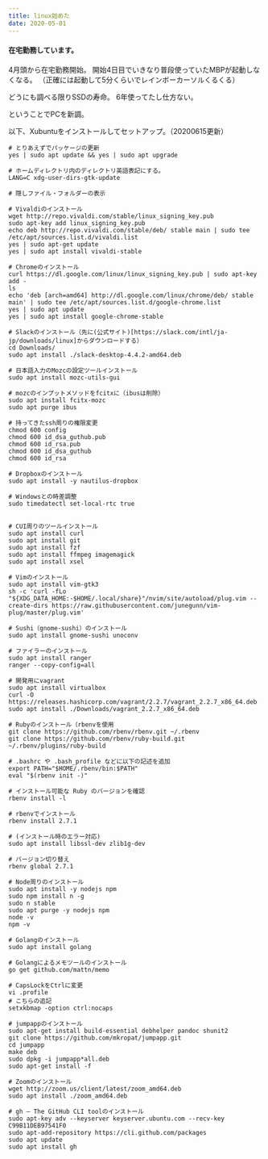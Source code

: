```yaml
---
title: linux始めた
date: 2020-05-01
---
```



#### 在宅勤務しています。

4月頭から在宅勤務開始。
開始4日目でいきなり普段使っていたMBPが起動しなくなる。
（正確には起動して5分くらいでレインボーカーソルくるくる）

どうにも調べる限りSSDの寿命。
6年使ってたし仕方ない。

ということでPCを新調。

以下、Xubuntuをインストールしてセットアップ。（20200615更新）


    # とりあえずでパッケージの更新
    yes | sudo apt update && yes | sudo apt upgrade

    # ホームディレクトリ内のディレクトリ英語表記にする。
    LANG=C xdg-user-dirs-gtk-update

    # 隠しファイル・フォルダーの表示

    # Vivaldiのインストール
    wget http://repo.vivaldi.com/stable/linux_signing_key.pub
    sudo apt-key add linux_signing_key.pub
    echo deb http://repo.vivaldi.com/stable/deb/ stable main | sudo tee /etc/apt/sources.list.d/vivaldi.list
    yes | sudo apt-get update
    yes | sudo apt install vivaldi-stable

    # Chromeのインストール
    curl https://dl.google.com/linux/linux_signing_key.pub | sudo apt-key add -
    ls
    echo 'deb [arch=amd64] http://dl.google.com/linux/chrome/deb/ stable main' | sudo tee /etc/apt/sources.list.d/google-chrome.list
    yes | sudo apt update
    yes | sudo apt install google-chrome-stable

    # Slackのインストール（先に(公式サイト)[https://slack.com/intl/ja-jp/downloads/linux]からダウンロードする）
    cd Downloads/
    sudo apt install ./slack-desktop-4.4.2-amd64.deb

    # 日本語入力のMozcの設定ツールインストール
    sudo apt install mozc-utils-gui

    # mozcのインプットメソッドをfcitxに（ibusは削除）
    sudo apt install fcitx-mozc
    sudo apt purge ibus

    # 持ってきたssh周りの権限変更
    chmod 600 config
    chmod 600 id_dsa_guthub.pub
    chmod 600 id_rsa.pub
    chmod 600 id_dsa_guthub
    chmod 600 id_rsa

    # Dropboxのインストール
    sudo apt install -y nautilus-dropbox

    # Windowsとの時差調整
    sudo timedatectl set-local-rtc true


    # CUI周りのツールインストール
    sudo apt install curl
    sudo apt install git
    sudo apt install fzf
    sudo apt install ffmpeg imagemagick
    sudo apt install xsel

    # Vimのインストール
    sudo apt install vim-gtk3
    sh -c 'curl -fLo "${XDG_DATA_HOME:-$HOME/.local/share}"/nvim/site/autoload/plug.vim --create-dirs https://raw.githubusercontent.com/junegunn/vim-plug/master/plug.vim'

    # Sushi（gnome-sushi）のインストール
    sudo apt install gnome-sushi unoconv

    # ファイラーのインストール
    sudo apt install ranger
    ranger --copy-config=all

    # 開発用にvagrant
    sudo apt install virtualbox
    curl -O https://releases.hashicorp.com/vagrant/2.2.7/vagrant_2.2.7_x86_64.deb
    sudo apt install ./Downloads/vagrant_2.2.7_x86_64.deb

    # Rubyのインストール（rbenvを使用
    git clone https://github.com/rbenv/rbenv.git ~/.rbenv
    git clone https://github.com/rbenv/ruby-build.git ~/.rbenv/plugins/ruby-build

    # .bashrc や .bash_profile などに以下の記述を追加
    export PATH="$HOME/.rbenv/bin:$PATH"
    eval "$(rbenv init -)"

    # インストール可能な Ruby のバージョンを確認
    rbenv install -l

    # rbenvでインストール
    rbenv install 2.7.1

    # (インストール時のエラー対応)
    sudo apt install libssl-dev zlib1g-dev

    # バージョン切り替え
    rbenv global 2.7.1

    # Node周りのインストール
    sudo apt install -y nodejs npm
    sudo npm install n -g
    sudo n stable
    sudo apt purge -y nodejs npm
    node -v
    npm -v

    # Golangのインストール
    sudo apt install golang

    # Golangによるメモツールのインストール
    go get github.com/mattn/memo

    # CapsLockをCtrlに変更
    vi .profile
    # こちらの追記
    setxkbmap -option ctrl:nocaps

    # jumpappのインストール
    sudo apt-get install build-essential debhelper pandoc shunit2
    git clone https://github.com/mkropat/jumpapp.git
    cd jumpapp
    make deb
    sudo dpkg -i jumpapp*all.deb
    sudo apt-get install -f

    # Zoomのインストール
    wget http://zoom.us/client/latest/zoom_amd64.deb
    sudo apt install ./zoom_amd64.deb

    # gh – The GitHub CLI toolのインストール
    sudo apt-key adv --keyserver keyserver.ubuntu.com --recv-key C99B11DEB97541F0
    sudo apt-add-repository https://cli.github.com/packages
    sudo apt update
    sudo apt install gh


